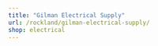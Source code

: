 ```yaml
---
title: "Gilman Electrical Supply"
url: /rockland/gilman-electrical-supply/
shop: electrical
---
```

